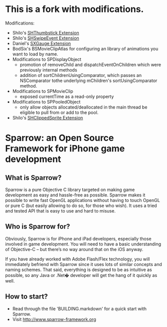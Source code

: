 This is a fork with modifications.
==================================
Modifications:

* Shilo's [SHThumbstick Extension](http://wiki.sparrow-framework.org/users/shilo/extensions/shthumbstick)
* Shilo's [SHSwipeEvent Extension](http://wiki.sparrow-framework.org/users/shilo/extensions/shswipeevent)
* Daniel's [SXGauge Extension](http://wiki.sparrow-framework.org/extensions/gauge)
* BodSix's BSMovieClipAtlas for configuring an library of animations you want to load by name.
* Modifications to SPDisplayObject
  * promotion of removeChild and dispatchEventOnChildren which were previously internal methods
  * addition of sortChildrenUsingComparator, which passes an NSComparator tothe underlying mChildren's sortUsingComparator method.
* Modifications to SPMovieClip
  * exposed currentTime as a read-only property
* Modifications to SPPooledObject
  * only allow objects allocated/deallocated in the main thread be eligible
    to pull from or add to the pool.
* Shilo's [SHClippedSprite Extension](http://wiki.sparrow-framework.org/users/shilo/extensions/shclippedsprite)

Sparrow: an Open Source Framework for iPhone game development 
=============================================================

What is Sparrow?
----------------
 
Sparrow is a pure Objective C library targeted on making game development as easy and hassle-free
as possible. Sparrow makes it possible to write fast OpenGL applications without having to touch
OpenGL or pure C (but easily allowing to do so, for those who wish). It uses a tried and tested
API that is easy to use and hard to misuse.
 
Who is Sparrow for?
-------------------
 
Obviously, Sparrow is for iPhone and iPad developers, especially those involved in game development.
You will need to have a basic understanding of Objective-C – but there’s no way around that on the
iOS anyway.

If you have already worked with Adobe Flash/Flex technology, you will immediately befriend with
Sparrow since it uses lots of similar concepts and naming schemes. That said, everything is
designed to be as intuitive as possible, so any Java or .Net� developer will get the hang of it
quickly as well.

How to start?
-------------

* Read through the file 'BUILDING.markdown' for a quick start with Sparrow.
* Visit <http://www.sparrow-framework.org>
